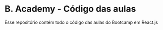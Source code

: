 # B. Academy - Código das aulas

Esse repositório contém todo o código das aulas do Bootcamp em React.js
